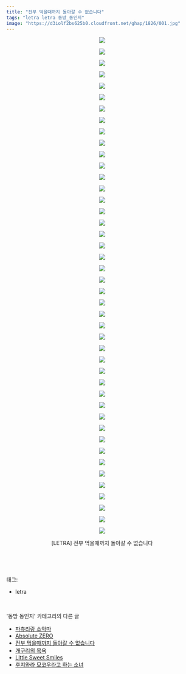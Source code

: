 ```yaml
---
title: "전부 먹을때까지 돌아갈 수 없습니다"
tags: "letra letra 동방_동인지"
image: "https://d3iolf2bs625b0.cloudfront.net/ghap/1826/001.jpg"
---
```

<div class="article">
<p style="text-align: center; clear: none; float: none;"><img src="{{ site.imgserver3 }}/ghap/1826/001.jpg"/></p>
<p style="text-align: center; clear: none; float: none;"><img src="{{ site.imgserver3 }}/ghap/1826/002.jpg"/></p>
<p style="text-align: center; clear: none; float: none;"><img src="{{ site.imgserver3 }}/ghap/1826/003.jpg"/></p>
<p style="text-align: center; clear: none; float: none;"><img src="{{ site.imgserver3 }}/ghap/1826/004.jpg"/></p>
<p style="text-align: center; clear: none; float: none;"><img src="{{ site.imgserver3 }}/ghap/1826/005.jpg"/></p>
<p style="text-align: center; clear: none; float: none;"><img src="{{ site.imgserver3 }}/ghap/1826/006.jpg"/></p>
<p style="text-align: center; clear: none; float: none;"><img src="{{ site.imgserver3 }}/ghap/1826/007.jpg"/></p>
<p style="text-align: center; clear: none; float: none;"><img src="{{ site.imgserver3 }}/ghap/1826/008.jpg"/></p>
<p style="text-align: center; clear: none; float: none;"><img src="{{ site.imgserver3 }}/ghap/1826/009.jpg"/></p>
<p style="text-align: center; clear: none; float: none;"><img src="{{ site.imgserver3 }}/ghap/1826/010.jpg"/></p>
<p style="text-align: center; clear: none; float: none;"><img src="{{ site.imgserver3 }}/ghap/1826/011.jpg"/></p>
<p style="text-align: center; clear: none; float: none;"><img src="{{ site.imgserver3 }}/ghap/1826/012.jpg"/></p>
<p style="text-align: center; clear: none; float: none;"><img src="{{ site.imgserver3 }}/ghap/1826/013.jpg"/></p>
<p style="text-align: center; clear: none; float: none;"><img src="{{ site.imgserver3 }}/ghap/1826/014.jpg"/></p>
<p style="text-align: center; clear: none; float: none;"><img src="{{ site.imgserver3 }}/ghap/1826/015.jpg"/></p>
<p style="text-align: center; clear: none; float: none;"><img src="{{ site.imgserver3 }}/ghap/1826/016.jpg"/></p>
<p style="text-align: center; clear: none; float: none;"><img src="{{ site.imgserver3 }}/ghap/1826/017.jpg"/></p>
<p style="text-align: center; clear: none; float: none;"><img src="{{ site.imgserver3 }}/ghap/1826/018.jpg"/></p>
<p style="text-align: center; clear: none; float: none;"><img src="{{ site.imgserver3 }}/ghap/1826/019.jpg"/></p>
<p style="text-align: center; clear: none; float: none;"><img src="{{ site.imgserver3 }}/ghap/1826/020.jpg"/></p>
<p style="text-align: center; clear: none; float: none;"><img src="{{ site.imgserver3 }}/ghap/1826/021.jpg"/></p>
<p style="text-align: center; clear: none; float: none;"><img src="{{ site.imgserver3 }}/ghap/1826/022.jpg"/></p>
<p style="text-align: center; clear: none; float: none;"><img src="{{ site.imgserver3 }}/ghap/1826/023.jpg"/></p>
<p style="text-align: center; clear: none; float: none;"><img src="{{ site.imgserver3 }}/ghap/1826/024.jpg"/></p>
<p style="text-align: center; clear: none; float: none;"><img src="{{ site.imgserver3 }}/ghap/1826/025.jpg"/></p>
<p style="text-align: center; clear: none; float: none;"><img src="{{ site.imgserver3 }}/ghap/1826/026.jpg"/></p>
<p style="text-align: center; clear: none; float: none;"><img src="{{ site.imgserver3 }}/ghap/1826/027.jpg"/></p>
<p style="text-align: center; clear: none; float: none;"><img src="{{ site.imgserver3 }}/ghap/1826/028.jpg"/></p>
<p style="text-align: center; clear: none; float: none;"><img src="{{ site.imgserver3 }}/ghap/1826/029.jpg"/></p>
<p style="text-align: center; clear: none; float: none;"><img src="{{ site.imgserver3 }}/ghap/1826/030.jpg"/></p>
<p style="text-align: center; clear: none; float: none;"><img src="{{ site.imgserver3 }}/ghap/1826/031.jpg"/></p>
<p style="text-align: center; clear: none; float: none;"><img src="{{ site.imgserver3 }}/ghap/1826/032.jpg"/></p>
<p style="text-align: center; clear: none; float: none;"><img src="{{ site.imgserver3 }}/ghap/1826/033.jpg"/></p>
<p style="text-align: center; clear: none; float: none;"><img src="{{ site.imgserver3 }}/ghap/1826/034.jpg"/></p>
<p style="text-align: center; clear: none; float: none;"><img src="{{ site.imgserver3 }}/ghap/1826/035.jpg"/></p>
<p style="text-align: center; clear: none; float: none;"><img src="{{ site.imgserver3 }}/ghap/1826/036.jpg"/></p>
<p style="text-align: center; clear: none; float: none;"><img src="{{ site.imgserver3 }}/ghap/1826/037.jpg"/></p>
<p style="text-align: center; clear: none; float: none;"><img src="{{ site.imgserver3 }}/ghap/1826/038.jpg"/></p>
<p style="text-align: center; clear: none; float: none;"><img src="{{ site.imgserver3 }}/ghap/1826/039.jpg"/></p>
<p style="text-align: center; clear: none; float: none;"><img src="{{ site.imgserver3 }}/ghap/1826/040.jpg"/></p>
<p style="text-align: center; clear: none; float: none;"><img src="{{ site.imgserver3 }}/ghap/1826/041.jpg"/></p>
<p style="text-align: center; clear: none; float: none;"><img src="{{ site.imgserver3 }}/ghap/1826/042.jpg"/></p>
<p style="text-align: center; clear: none; float: none;"><img src="{{ site.imgserver3 }}/ghap/1826/043.jpg"/></p>
<p style="text-align: center; clear: none; float: none;"><img src="{{ site.imgserver3 }}/ghap/1826/044.jpg"/></p>
<p style="text-align: center; clear: none; float: none;">[LETRA] 전부 먹을때까지 돌아갈 수 없습니다</p>
<p><br/></p>
</div><br/>
<div class="tagTrail">
<p>태그: </p>
<ul>
<li>letra</li>
</ul>
</div><br/>
<div class="another">
<p>'동방 동인지' 카테고리의 다른 글</p>
<ul>
<li><a href="/ghap_1835">파츄리랑 소악마</a></li>
<li><a href="/ghap_1834">Absolute ZERO</a></li>
<li><a href="/ghap_1826">전부 먹을때까지 돌아갈 수 없습니다</a></li>
<li><a href="/ghap_1825">개구리의 목욕</a></li>
<li><a href="/ghap_1824">Little Sweet Smiles</a></li>
<li><a href="/ghap_1823">후지와라 모코우라고 하는 소녀</a></li>
</ul>
</div><br/>
<div class="cb_module cb_fluid">
<div class="cb_wrt cb_profile">
</div><!-- commentList close -->
</div><br/>
